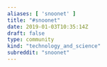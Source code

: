 ```yaml
---
aliases: [ 'snoonet' ]
title: "#snoonet"
date: 2019-01-03T10:35:14Z
draft: false
type: community
kind: "technology_and_science"
subreddit: "snoonet"
---
```

